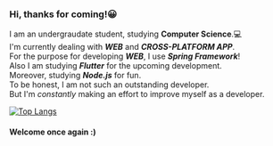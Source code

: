 ### Hi, thanks for coming!:grinning:
I am an undergraudate student, studying **Computer Science**.:computer:<br>
I'm currently dealing with *__WEB__* and *__CROSS-PLATFORM APP__*.<br>
For the purpose for developing *__WEB__*, I use *__Spring Framework__*!<br>
Also I am studying *__Flutter__* for the upcoming development.<br>
Moreover, studying *__Node.js__* for fun.<br>
To be honest, I am not such an outstanding developer.<br>
But I'm *constantly* making an effort to improve myself as a developer.<br>

[![Top Langs](https://github-readme-stats.vercel.app/api/top-langs/?username=CRISPYTYPER&hide_border=true&layout=compact)](https://github.com/CRISPYTYPER)





#### Welcome once again :)








